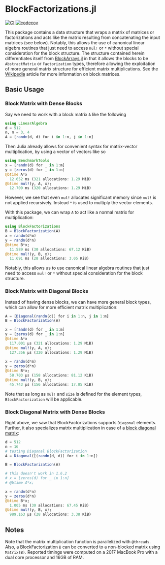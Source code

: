 # BlockFactorizations.jl
[![CI](https://github.com/SebastianAment/BlockFactorizations.jl/actions/workflows/CI.yml/badge.svg)](https://github.com/SebastianAment/BlockFactorizations.jl/actions/workflows/CI.yml)
[![codecov](https://codecov.io/gh/SebastianAment/BlockFactorizations.jl/branch/main/graph/badge.svg?token=27C8763R7S)](https://codecov.io/gh/SebastianAment/BlockFactorizations.jl)

This package contains a data structure that wraps a matrix of matrices or factorizations and acts like the matrix resulting from concatenating the input matrices (see below).
Notably, this allows the use of canonical linear algebra routines that just need to access `mul!` or `*` without special consideration for the block structure.
The structure contained herein differentiates itself from [BlockArrays.jl](https://github.com/JuliaArrays/BlockArrays.jl) 
in that it allows the blocks to be `AbstractMatrix` or `Factorization` types, therefore allowing the exploitation of more general matrix structure for efficient matrix multiplications.
See the [Wikipedia](https://en.wikipedia.org/wiki/Block_matrix) article for more information on block matrices.

## Basic Usage

### Block Matrix with Dense Blocks
Say we need to work with a block matrix `A` like the following
```julia
using LinearAlgebra
d = 512
n, m = 3, 4
A = [randn(d, d) for i in 1:n, j in 1:m]
```
Then Julia already allows for convenient syntax for matrix-vector multiplication,
by using a vector of vectors like so
```julia
using BenchmarkTools
x = [randn(d) for _ in 1:m]
y = [zeros(d) for _ in 1:n]
@btime A*x
  12.652 ms (321 allocations: 1.29 MiB)
@btime mul!(y, A, x);
  12.700 ms (320 allocations: 1.29 MiB)
```
However, we see that even `mul!` allocates significant memory since `mul!` is not applied recursively.
Instead `*` is used to multiply the vector elements.

With this package, we can wrap `A` to act like a normal matrix for multiplication: 
```julia
using BlockFactorizations
B = BlockFactorization(A)
x = randn(d*m)
y = randn(d*n)
@btime B*x;
  11.589 ms (30 allocations: 67.12 KiB)
@btime mul!(y, B, x);
  11.691 ms (28 allocations: 3.05 KiB)
```
Notably, this allows us to use canonical linear algebra routines that just need to access `mul!` or `*` without special consideration for the block structure.

### Block Matrix with Diagonal Blocks
Instead of having dense blocks, we can have more general block types, which can allow for more efficient matrix multiplication:
```julia
A = [Diagonal(randn(d)) for i in 1:n, j in 1:m]
B = BlockFactorization(A)

x = [randn(d) for _ in 1:m]
y = [zeros(d) for _ in 1:n]
@btime A*x
  117.001 μs (321 allocations: 1.29 MiB)
@btime mul!(y, A, x);
  127.356 μs (320 allocations: 1.29 MiB)
  
x = randn(d*m)
y = zeros(d*n)
@btime B*x;
  58.703 μs (158 allocations: 81.12 KiB)
@btime mul!(y, B, x);
  45.743 μs (156 allocations: 17.05 KiB)
```
Note that as long as `mul!` and `size` is defined for the element types, `BlockFactorization` will be applicable.

### Block Diagonal Matrix with Dense Blocks
Right above, we saw that BlockFactorizations supports `Diagonal` elements.
Further, it also specializes matrix multiplication in case of a [block diagonal matrix](https://en.wikipedia.org/wiki/Block_matrix#Block_diagonal_matrices):
```julia
d = 512
n = 16
# testing Diagonal BlockFactorization
A = Diagonal([(randn(d, d)) for i in 1:n])

B = BlockFactorization(A)

# this doesn't work in 1.6.2
# x = [zeros(d) for _ in 1:n]
# @btime A*x; 

x = randn(d*n)
y = zeros(d*n)
@btime B*x;
  1.005 ms (30 allocations: 67.45 KiB)
@btime mul!(y, B, x);
  989.163 μs (28 allocations: 3.38 KiB)
```

## Notes
Note that the matrix multiplication function is parallelized with `@threads`.
Also, a BlockFactorization `B` can be converted to a non-blocked matrix using `Matrix(B)`.
Reported timings were computed on a 2017 MacBook Pro with a dual core processor and 16GB of RAM.
